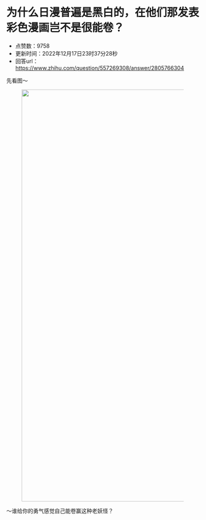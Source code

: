 # 为什么日漫普遍是黑白的，在他们那发表彩色漫画岂不是很能卷？
- 点赞数：9758
- 更新时间：2022年12月17日23时37分28秒
- 回答url：https://www.zhihu.com/question/557269308/answer/2805766304
<body>
 <p data-pid="oxfi2Ukd">先看图～</p>
 <figure data-size="normal">
  <img src="https://picx.zhimg.com/50/v2-2da3e4b10320f46c4e071b995b43dabe_720w.jpg?source=1940ef5c" data-rawwidth="1080" data-rawheight="2340" data-size="normal" data-original-token="v2-6b0289dc056405344113ab8922c2e313" data-default-watermark-src="https://picx.zhimg.com/50/v2-0d853ed8dbce84e594983976a3d9e861_720w.jpg?source=1940ef5c" class="origin_image zh-lightbox-thumb" width="1080" data-original="https://pica.zhimg.com/v2-2da3e4b10320f46c4e071b995b43dabe_r.jpg?source=1940ef5c">
 </figure>
 <p data-pid="fAlLr9Gw">～谁给你的勇气感觉自己能卷赢这种老妖怪？</p>
</body>